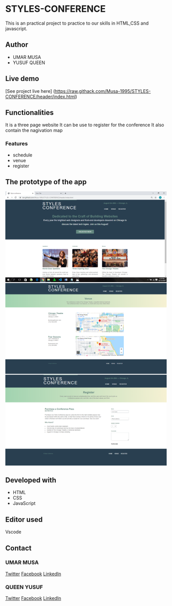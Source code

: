 # STYLES-CONFERENCE
 This is an practical project to practice to  our skills in HTML,CSS  and javascript.
## Author
* UMAR MUSA
* YUSUF QUEEN
## Live demo
[See project live here] (https://raw.githack.com/Musa-1995/STYLES-CONFERENCE/header/index.html)

## Functionalities
It is a three page website
It can be use to register for the conference
It also contain the nagivation map

### Features

* schedule
* venue
* register

## The prototype of the app
![the_picture_preview_of_STYLES-CONFERENCE.](./images/home.png "This is the home page prototype.")
![the_picture_preview_of_STYLES-CONFERENCE.](./images/map.png "This is the venue page prototype.")
![the_picture_preview_of_STYLES-CONFERENCE.](./images/reg.png "This is the register prototype.")

## Developed with
* HTML
* CSS 
* JavaScript

## Editor used
Vscode

## Contact
### UMAR MUSA
[Twitter](https://www.twitter.com/Musa_Bin_Umar)
[Facebook](https://www.facebook.com/Binumar4/)
[LinkedIn](https://www.linkedin.com/mwlite/in/musa-umar-646502179)
### QUEEN YUSUF
[Twitter](https://twitter.com/QueenYusuf8/status/1308727777152110592)
[Facebook](https://web.facebook.com/?_rdc=1&_rdr)
[LinkedIn](https://www.linkedin.com/feed/)



